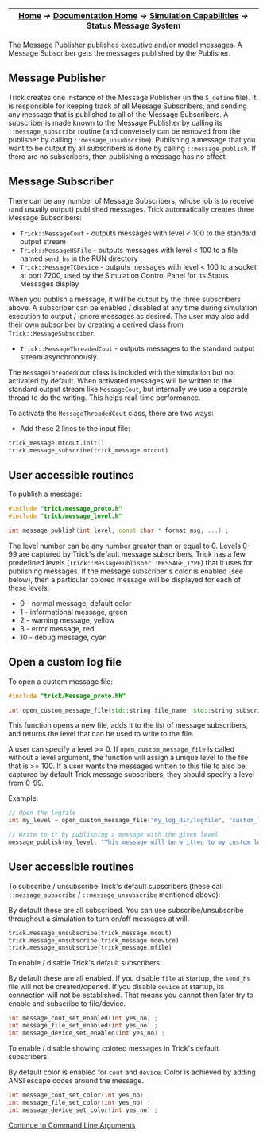 | [Home](/trick) → [Documentation Home](../Documentation-Home) → [Simulation Capabilities](Simulation-Capabilities) → Status Message System |
|------------------------------------------------------------------|

The Message Publisher publishes executive and/or model messages. A Message Subscriber gets the messages published by the Publisher.

## Message Publisher 

Trick creates one instance of the Message Publisher (in the `S_define` file). It is responsible for keeping track of all Message Subscribers,
and sending any message that is published to all of the Message Subscribers. A subscriber is made known to the Message Publisher by calling its
`::message_subscribe` routine (and conversely can be removed from the publisher by calling `::message_unsubscribe`).
Publishing a message that you want to be output by all subscribers is done by calling `::message_publish`.
If there are no subscribers, then publishing a message has no effect.

## Message Subscriber

There can be any number of Message Subscribers, whose job is to receive (and usually output) published messages. Trick automatically creates three Message Subscribers:
- `Trick::MessageCout` - outputs messages with level < 100 to the standard output stream
- `Trick::MessageHSFile` - outputs messages with level < 100 to a file named `send_hs` in the RUN directory
- `Trick::MessageTCDevice` - outputs messages with level < 100 to a socket at port 7200, used by the Simulation Control Panel for its Status Messages display

When you publish a message, it will be output by the three subscribers above.
A subscriber can be enabled / disabled at any time during simulation execution to output / ignore messages as desired.
The user may also add their own subscriber by creating a derived class from `Trick::MessageSubscriber`.

- `Trick::MessageThreadedCout` - outputs messages to the standard output stream asynchronously.

The `MessageThreadedCout` class is included with the simulation but not activated by default.  When activated messages will be written to the standard output stream like `MessageCout`, but internally we use a separate thread to do the writing.  This helps real-time performance.

To activate the `MessageThreadedCout` class, there are two ways:
- Add these 2 lines to the input file:

```python
trick_message.mtcout.init()
trick.message_subscribe(trick_message.mtcout)
```

## User accessible routines

To publish a message:

```cpp
#include "trick/message_proto.h"
#include "trick/message_level.h"

int message_publish(int level, const char * format_msg, ...) ;
```

The level number can be any number greater than or equal to 0. Levels 0-99 are captured by Trick's default message subscribers. Trick has a few predefined levels (`Trick::MessagePublisher::MESSAGE_TYPE`) that it uses for publishing messages.
If the message subscriber's color is enabled (see below), then a particular colored message will be displayed for each of these levels:
- 0 - normal message, default color
- 1 - informational message, green
- 2 - warning message, yellow
- 3 - error message, red
- 10 - debug message, cyan

## Open a custom log file

To open a custom message file:

```cpp
#include "trick/Message_proto.hh"

int open_custom_message_file(std::string file_name, std::string subscriber_name, int level = -1);
```

This function opens a new file, adds it to the list of message subscribers, and returns the level that can be used to write to the file.

A user can specify a level >= 0. If `open_custom_message_file` is called without a level argument, the function will assign a unique level to the file that is >= 100. If a user wants the messages written to this file to also be captured by default Trick message subscribers, they should specify a level from 0-99. 

Example:
```cpp
// Open the logfile
int my_level = open_custom_message_file("my_log_dir/logfile", "custom_log");

// Write to it by publishing a message with the given level
message_publish(my_level, "This message will be written to my custom logfile");
```

## User accessible routines

To subscribe / unsubscribe Trick's default subscribers (these call `::message_subscribe` / `::message_unsubscribe` mentioned above):

By default these are all subscribed. You can use subscribe/unsubscribe throughout a simulation to turn on/off messages at will.

```python
trick.message_unsubscribe(trick_message.mcout)
trick.message_unsubscribe(trick_message.mdevice)
trick.message_unsubscribe(trick_message.mfile)
```

To enable / disable Trick's default subscribers:

By default these are all enabled. If you disable `file` at startup, the `send_hs` file will not be created/opened. If you disable `device` at startup, its connection will not be established.
That means you cannot then later try to enable and subscribe to file/device.

```cpp
int message_cout_set_enabled(int yes_no) ;
int message_file_set_enabled(int yes_no) ;
int message_device_set_enabled(int yes_no) ;
```

To enable / disable showing colored messages in Trick's default subscribers:

By default color is enabled for `cout` and `device`. Color is achieved by adding ANSI escape codes around the message.

```cpp
int message_cout_set_color(int yes_no) ;
int message_file_set_color(int yes_no) ;
int message_device_set_color(int yes_no) ;
```

[Continue to Command Line Arguments](Command-Line-Arguments)

